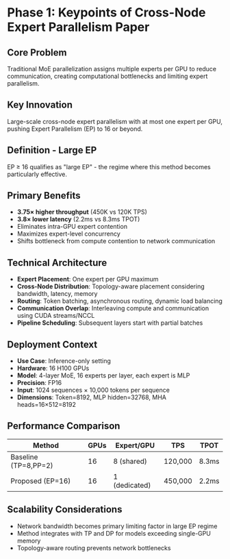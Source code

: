 # Phase 1: Keypoints of Cross-Node Expert Parallelism Paper

## Core Problem
Traditional MoE parallelization assigns multiple experts per GPU to reduce communication, creating computational bottlenecks and limiting expert parallelism.

## Key Innovation
Large-scale cross-node expert parallelism with at most one expert per GPU, pushing Expert Parallelism (EP) to 16 or beyond.

## Definition - Large EP
EP ≥ 16 qualifies as "large EP" - the regime where this method becomes particularly effective.

## Primary Benefits
- **3.75× higher throughput** (450K vs 120K TPS)
- **3.8× lower latency** (2.2ms vs 8.3ms TPOT)
- Eliminates intra-GPU expert contention
- Maximizes expert-level concurrency
- Shifts bottleneck from compute contention to network communication

## Technical Architecture
- **Expert Placement**: One expert per GPU maximum
- **Cross-Node Distribution**: Topology-aware placement considering bandwidth, latency, memory
- **Routing**: Token batching, asynchronous routing, dynamic load balancing
- **Communication Overlap**: Interleaving compute and communication using CUDA streams/NCCL
- **Pipeline Scheduling**: Subsequent layers start with partial batches

## Deployment Context
- **Use Case**: Inference-only setting
- **Hardware**: 16 H100 GPUs
- **Model**: 4-layer MoE, 16 experts per layer, each expert is MLP
- **Precision**: FP16
- **Input**: 1024 sequences × 10,000 tokens per sequence
- **Dimensions**: Token=8192, MLP hidden=32768, MHA heads=16×512=8192

## Performance Comparison
| Method | GPUs | Expert/GPU | TPS | TPOT |
|--------|------|------------|-----|------|
| Baseline (TP=8,PP=2) | 16 | 8 (shared) | 120,000 | 8.3ms |
| Proposed (EP=16) | 16 | 1 (dedicated) | 450,000 | 2.2ms |

## Scalability Considerations
- Network bandwidth becomes primary limiting factor in large EP regime
- Method integrates with TP and DP for models exceeding single-GPU memory
- Topology-aware routing prevents network bottlenecks